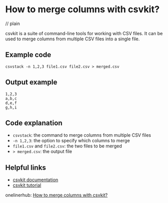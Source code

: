 # How to merge columns with csvkit?
// plain

csvkit is a suite of command-line tools for working with CSV files. It can be used to merge columns from multiple CSV files into a single file.

## Example code

```
csvstack -n 1,2,3 file1.csv file2.csv > merged.csv
```

## Output example

```
1,2,3
a,b,c
d,e,f
g,h,i
```

## Code explanation

- `csvstack`: the command to merge columns from multiple CSV files
- `-n 1,2,3`: the option to specify which columns to merge
- `file1.csv` and `file2.csv`: the two files to be merged
- `> merged.csv`: the output file

## Helpful links
- [csvkit documentation](https://csvkit.readthedocs.io/en/latest/)
- [csvkit tutorial](https://www.dataquest.io/blog/csvkit-tutorial/)

onelinerhub: [How to merge columns with csvkit?](https://onelinerhub.com/csvkit/how-to-merge-columns-with-csvkit)